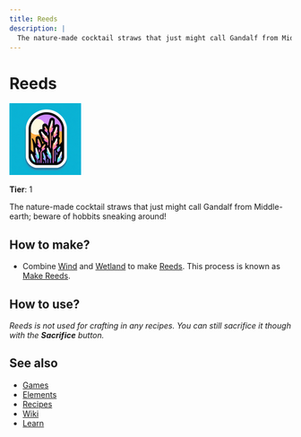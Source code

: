 ```yaml
---
title: Reeds
description: |
  The nature-made cocktail straws that just might call Gandalf from Middle-earth; beware of hobbits sneaking around!
---
```

# Reeds

![](../images/item.reeds.png)

**Tier**: 1

The nature-made cocktail straws that just might call Gandalf from Middle-earth; beware of hobbits sneaking around!

## How to make?

* Combine [Wind](/wiki/elements/wind) and [Wetland](/wiki/elements/wetland) to make [Reeds](/wiki/elements/reeds). This process is known as [Make Reeds](/wiki/recipes/make-reeds).

## How to use?

_Reeds is not used for crafting in any recipes. You can still sacrifice it though with the **Sacrifice** button._

## See also

* [Games](/wiki/games)
* [Elements](/wiki/elements)
* [Recipes](/wiki/recipes)
* [Wiki](/wiki/index)
* [Learn](/learn/index)
